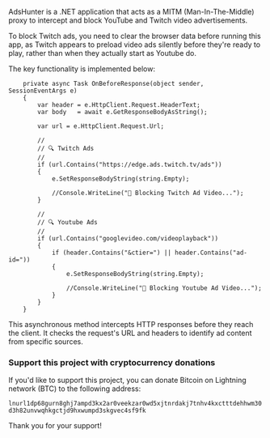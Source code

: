 AdsHunter is a .NET application that acts as a MITM (Man-In-The-Middle) proxy to intercept and block YouTube and Twitch video advertisements.

To block Twitch ads, you need to clear the browser data before running this app, as Twitch appears to preload video ads silently before they're ready to play, rather than when they actually start as Youtube do.

The key functionality is implemented below:

        private async Task OnBeforeResponse(object sender, SessionEventArgs e)
        {
            var header = e.HttpClient.Request.HeaderText;
            var body   = await e.GetResponseBodyAsString();

            var url = e.HttpClient.Request.Url;

            //
            // 🔍 Twitch Ads
            //
            if (url.Contains("https://edge.ads.twitch.tv/ads"))
            {
                e.SetResponseBodyString(string.Empty);

                //Console.WriteLine("🚫 Blocking Twitch Ad Video...");
            }

            //
            // 🔍 Youtube Ads
            //
            if (url.Contains("googlevideo.com/videoplayback"))
            {
                if (header.Contains("&ctier=") || header.Contains("ad-id="))
                {
                    e.SetResponseBodyString(string.Empty);

                    //Console.WriteLine("🚫 Blocking Youtube Ad Video...");
                }
            }
        }


This asynchronous method intercepts HTTP responses before they reach the client. It checks the request's URL and headers to identify ad content from specific sources.

### Support this project with cryptocurrency donations

If you'd like to support this project, you can donate Bitcoin on Lightning network (BTC) to the following address:

`lnurl1dp68gurn8ghj7ampd3kx2ar0veekzar0wd5xjtnrdakj7tnhv4kxctttdehhwm30d3h82unvwqhkgctjd9hxwumpd3skgvec4sf9fk`

Thank you for your support!
